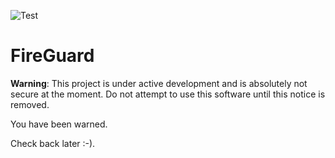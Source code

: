 ![Test](https://github.com/CloudFire-LLC/fireguard/workflows/Test/badge.svg)

# FireGuard

**Warning**: This project is under active development and is absolutely not secure at the moment.
Do not attempt to use this software until this notice is removed.

You have been warned.

Check back later :-).
